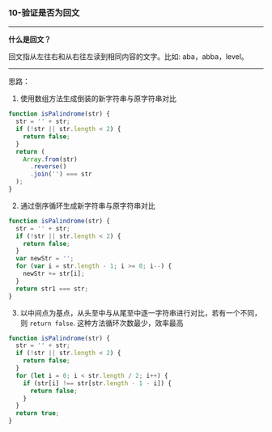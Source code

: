 ### 10-验证是否为回文

---

**什么是回文？**

回文指从左往右和从右往左读到相同内容的文字。比如: aba，abba，level。

---

思路：

1. 使用数组方法生成倒装的新字符串与原字符串对比

```js
function isPalindrome(str) {
  str = '' + str;
  if (!str || str.length < 2) {
    return false;
  }
  return (
    Array.from(str)
      .reverse()
      .join('') === str
  );
}
```

2. 通过倒序循环生成新字符串与原字符串对比

```js
function isPalindrome(str) {
  str = '' + str;
  if (!str || str.length < 2) {
    return false;
  }
  var newStr = '';
  for (var i = str.length - 1; i >= 0; i--) {
    newStr += str[i];
  }
  return str1 === str;
}
```

3. 以中间点为基点，从头至中与从尾至中逐一字符串进行对比，若有一个不同，则 `return false`. 这种方法循环次数最少，效率最高

```js
function isPalindrome(str) {
  str = '' + str;
  if (!str || str.length < 2) {
    return false;
  }
  for (let i = 0; i < str.length / 2; i++) {
    if (str[i] !== str[str.length - 1 - i]) {
      return false;
    }
  }
  return true;
}
```
